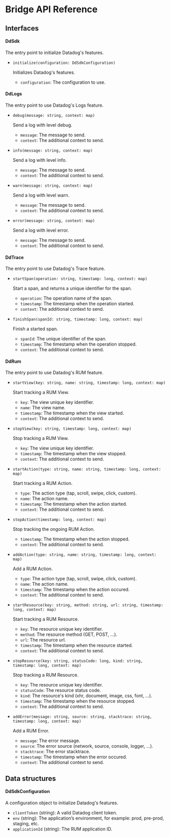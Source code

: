 # Bridge API Reference

## Interfaces

#### DdSdk

The entry point to initialize Datadog's features.

- `initialize(configuration: DdSdkConfiguration)`

    Initializes Datadog's features.

    - `configuration`: The configuration to use.

#### DdLogs

The entry point to use Datadog's Logs feature.

- `debug(message: string, context: map)`

    Send a log with level debug.

    - `message`: The message to send.
    - `context`: The additional context to send.

- `info(message: string, context: map)`

    Send a log with level info.

    - `message`: The message to send.
    - `context`: The additional context to send.

- `warn(message: string, context: map)`

    Send a log with level warn.

    - `message`: The message to send.
    - `context`: The additional context to send.

- `error(message: string, context: map)`

    Send a log with level error.

    - `message`: The message to send.
    - `context`: The additional context to send.

#### DdTrace

The entry point to use Datadog's Trace feature.

- `startSpan(operation: string, timestamp: long, context: map)`

    Start a span, and returns a unique identifier for the span.

    - `operation`: The operation name of the span.
    - `timestamp`: The timestamp when the operation started.
    - `context`: The additional context to send.

- `finishSpan(spanId: string, timestamp: long, context: map)`

    Finish a started span.

    - `spanId`: The unique identifier of the span.
    - `timestamp`: The timestamp when the operation stopped.
    - `context`: The additional context to send.

#### DdRum

The entry point to use Datadog's RUM feature.

- `startView(key: string, name: string, timestamp: long, context: map)`

    Start tracking a RUM View.

    - `key`: The view unique key identifier.
    - `name`: The view name.
    - `timestamp`: The timestamp when the view started.
    - `context`: The additional context to send.

- `stopView(key: string, timestamp: long, context: map)`

    Stop tracking a RUM View.

    - `key`: The view unique key identifier.
    - `timestamp`: The timestamp when the view stopped.
    - `context`: The additional context to send.

- `startAction(type: string, name: string, timestamp: long, context: map)`

    Start tracking a RUM Action.

    - `type`: The action type (tap, scroll, swipe, click, custom).
    - `name`: The action name.
    - `timestamp`: The timestamp when the action started.
    - `context`: The additional context to send.

- `stopAction(timestamp: long, context: map)`

    Stop tracking the ongoing RUM Action.

    - `timestamp`: The timestamp when the action stopped.
    - `context`: The additional context to send.

- `addAction(type: string, name: string, timestamp: long, context: map)`

    Add a RUM Action.

    - `type`: The action type (tap, scroll, swipe, click, custom).
    - `name`: The action name.
    - `timestamp`: The timestamp when the action occured.
    - `context`: The additional context to send.

- `startResource(key: string, method: string, url: string, timestamp: long, context: map)`

    Start tracking a RUM Resource.

    - `key`: The resource unique key identifier.
    - `method`: The resource method (GET, POST, …).
    - `url`: The resource url.
    - `timestamp`: The timestamp when the resource started.
    - `context`: The additional context to send.

- `stopResource(key: string, statusCode: long, kind: string, timestamp: long, context: map)`

    Stop tracking a RUM Resource.

    - `key`: The resource unique key identifier.
    - `statusCode`: The resource status code.
    - `kind`: The resource's kind (xhr, document, image, css, font, …).
    - `timestamp`: The timestamp when the resource stopped.
    - `context`: The additional context to send.

- `addError(message: string, source: string, stacktrace: string, timestamp: long, context: map)`

    Add a RUM Error.

    - `message`: The error message.
    - `source`: The error source (network, source, console, logger, …).
    - `stacktrace`: The error stacktrace.
    - `timestamp`: The timestamp when the error occured.
    - `context`: The additional context to send.

## Data structures

#### DdSdkConfiguration

A configuration object to initialize Datadog's features.

- `clientToken` (string): A valid Datadog client token.
- `env` (string): The application’s environment, for example: prod, pre-prod, staging, etc.
- `applicationId` (string): The RUM application ID.

